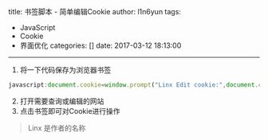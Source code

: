 title: 书签脚本 - 简单编辑Cookie
author: l1n6yun
tags: 
 - JavaScript
 - Cookie
 - 界面优化
categories: []
date: 2017-03-12 18:13:00
---
1. 将一下代码保存为浏览器书签
```javascript
javascript:document.cookie=window.prompt("Linx Edit cookie:",document.cookie);void(0);
```
2. 打开需要查询或编辑的网站
3. 点击书签即可对Cookie进行操作

> Linx 是作者的名称